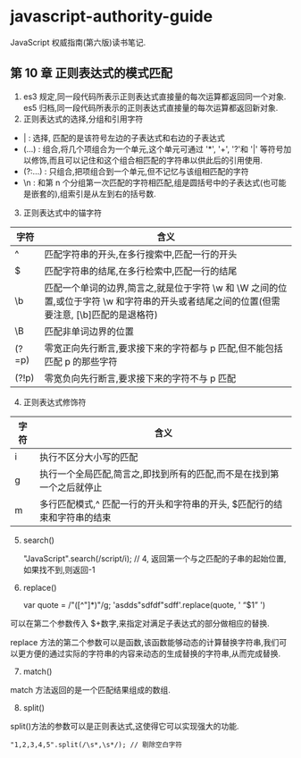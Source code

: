 # javascript-authority-guide

JavaScript 权威指南(第六版)读书笔记.

## 第 10 章 正则表达式的模式匹配

1. es3 规定,同一段代码所表示正则表达式直接量的每次运算都返回同一个对象. es5 归档,同一段代码所表示的正则表达式直接量的每次运算都返回新对象.
2. 正则表达式的选择,分组和引用字符

- | : 选择, 匹配的是该符号左边的子表达式和右边的子表达式
- (...) : 组合,将几个项组合为一个单元,这个单元可通过 '\*', '+', '?'和 '|' 等符号加以修饰,而且可以记住和这个组合相匹配的字符串以供此后的引用使用.
- (?:...) : 只组合,把项组合到一个单元,但不记忆与该组相匹配的字符
- \n : 和第 n 个分组第一次匹配的字符相匹配,组是圆括号中的子表达式(也可能是嵌套的),组索引是从左到右的括号数.

3. 正则表达式中的锚字符

| 字符  | 含义                                                                                                                                      |
| ----- | ----------------------------------------------------------------------------------------------------------------------------------------- |
| ^     | 匹配字符串的开头,在多行搜索中,匹配一行的开头                                                                                              |
| \$    | 匹配字符串的结尾,在多行检索中,匹配一行的结尾                                                                                              |
| \b    | 匹配一个单词的边界,简言之,就是位于字符 \w 和 \W 之间的位置,或位于字符 \w 和字符串的开头或者结尾之间的位置(但需要注意, [\b]匹配的是退格符) |
| \B    | 匹配非单词边界的位置                                                                                                                      |
| (?=p) | 零宽正向先行断言,要求接下来的字符都与 p 匹配,但不能包括匹配 p 的那些字符                                                                  |
| (?!p) | 零宽负向先行断言,要求接下来的字符不与 p 匹配                                                                                              |

4. 正则表达式修饰符

| 字符 | 含义                                                                      |
| ---- | ------------------------------------------------------------------------- |
| i    | 执行不区分大小写的匹配                                                    |
| g    | 执行一个全局匹配,简言之,即找到所有的匹配,而不是在找到第一个之后就停止     |
| m    | 多行匹配模式,^ 匹配一行的开头和字符串的开头, \$匹配行的结束和字符串的结束 |

5. search()

   "JavaScript".search(/script/i); // 4, 返回第一个与之匹配的子串的起始位置,如果找不到,则返回-1

6. replace()

   var quote = /"([^"]\*)"/g;
   'asdds"sdfdf"sdff'.replace(quote, ' “\$1” ')

可以在第二个参数传入 \$+数字,来指定对满足子表达式的部分做相应的替换.

replace 方法的第二个参数可以是函数,该函数能够动态的计算替换字符串,我们可以更方便的通过实际的字符串的内容来动态的生成替换的字符串,从而完成替换.

7. match()

match 方法返回的是一个匹配结果组成的数组.

8. split()

split()方法的参数可以是正则表达式,这使得它可以实现强大的功能.

    "1,2,3,4,5".split(/\s*,\s*/); // 剔除空白字符
